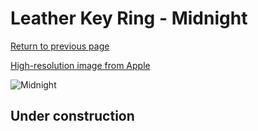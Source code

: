 # Leather Key Ring - Midnight

[Return to previous page](/airtag)

[High-resolution image from Apple](https://store.storeimages.cdn-apple.com/8756/as-images.apple.com/is/MMF93?wid=4500&hei=4500&fmt=png)

<div style="width: 500px"><img src="/almost_uncompressed/MMF93.webp" alt="Midnight"></div>

## Under construction
